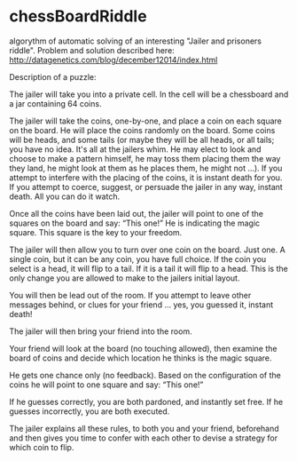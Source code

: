 # chessBoardRiddle
algorythm of automatic solving of an interesting "Jailer and prisoners riddle".
Problem and solution described here: http://datagenetics.com/blog/december12014/index.html

Description of a puzzle:

The jailer will take you into a private cell. In the cell will be a chessboard and a jar containing 64 coins.

The jailer will take the coins, one-by-one, and place a coin on each square on the board. He will place the coins randomly on the board. Some coins will be heads, and some tails (or maybe they will be all heads, or all tails; you have no idea. It's all at the jailers whim. He may elect to look and choose to make a pattern himself, he may toss them placing them the way they land, he might look at them as he places them, he might not …). If you attempt to interfere with the placing of the coins, it is instant death for you. If you attempt to coerce, suggest, or persuade the jailer in any way, instant death. All you can do it watch.

Once all the coins have been laid out, the jailer will point to one of the squares on the board and say: “This one!” He is indicating the magic square. This square is the key to your freedom.

The jailer will then allow you to turn over one coin on the board. Just one. A single coin, but it can be any coin, you have full choice. If the coin you select is a head, it will flip to a tail. If it is a tail it will flip to a head. This is the only change you are allowed to make to the jailers initial layout.

You will then be lead out of the room. If you attempt to leave other messages behind, or clues for your friend … yes, you guessed it, instant death!

The jailer will then bring your friend into the room.

Your friend will look at the board (no touching allowed), then examine the board of coins and decide which location he thinks is the magic square.

He gets one chance only (no feedback). Based on the configuration of the coins he will point to one square and say: “This one!”

If he guesses correctly, you are both pardoned, and instantly set free. If he guesses incorrectly, you are both executed.

The jailer explains all these rules, to both you and your friend, beforehand and then gives you time to confer with each other to devise a strategy for which coin to flip.
